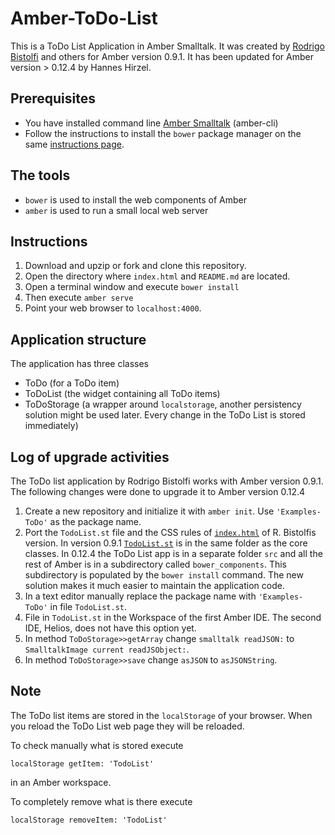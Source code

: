 Amber-ToDo-List
===============

This is a ToDo List Application in Amber Smalltalk.
It was created by [Rodrigo Bistolfi](https://github.com/rbistolfi/Amber-Todo) and others for Amber version 0.9.1.
It has been updated for Amber version > 0.12.4 by Hannes Hirzel.


Prerequisites
-------------

- You have installed command line [Amber Smalltalk](http://docs.amber-lang.net/installing-amber.html) 
  (amber-cli)
- Follow the instructions to install the `bower` package manager on the same 
  [instructions page](http://docs.amber-lang.net/overview/installing.html).
    

The tools
---------

- `bower` is used to install the web components of Amber
- `amber` is used to run a small local web server 


Instructions
------------

1. Download and upzip or fork and clone this repository.
2. Open the directory where `index.html` and `README.md` are located.
3. Open a terminal window and execute `bower install`
4. Then execute `amber serve`
5. Point your web browser to `localhost:4000`.

Application structure
---------------------

The application has three classes

- ToDo (for a ToDo item)
- ToDoList (the widget containing all ToDo items)
- ToDoStorage (a wrapper around `localstorage`, another persistency 
  solution might be used later. 
  Every change in the ToDo List is stored immediately)


Log of upgrade activities 
-------------------------

The ToDo list application by Rodrigo Bistolfi works with Amber version 0.9.1. 
The following changes were done to upgrade it to Amber version 0.12.4

1. Create a new repository and initialize it with `amber init`.
   Use `'Examples-ToDo'` as the package name.
2. Port the `TodoList.st` file and the CSS rules of [`index.html`](https://github.com/rbistolfi/Amber-Todo/blob/master/index.html) of R. Bistolfis version. 
   In version 0.9.1 [`TodoList.st`](https://github.com/rbistolfi/Amber-Todo/blob/master/st/TodoList.st) is in the same folder as the core classes. 
   In 0.12.4 the ToDo List app is in a separate folder `src` and all the rest of Amber
   is in a subdirectory called `bower_components`.  This subdirectory is populated by the
   `bower install` command. The new solution makes it much easier to maintain the application code.
3. In a text editor manually replace the package name with `'Examples-ToDo'` in file `TodoList.st`.
4. File in `TodoList.st` in the Workspace of the first Amber IDE. The second IDE, Helios, does not have
   this option yet.
5. In method `ToDoStorage>>getArray` change `smalltalk readJSON:` to `SmalltalkImage current readJSObject:`.
6. In method `ToDoStorage>>save` change `asJSON` to `asJSONString`.


Note
----

The ToDo list items are stored in the `localStorage` of your browser. When you reload the ToDo List web page they will be reloaded. 

To check manually what is stored execute 

    localStorage getItem: 'TodoList' 
    
in an Amber workspace.    

To completely remove what is there execute

    localStorage removeItem: 'TodoList'
    
